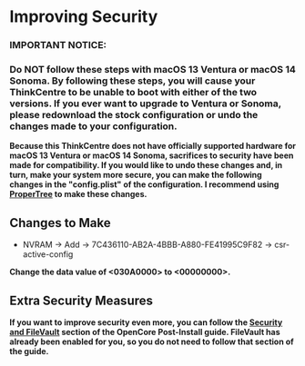 # **Improving Security**

### **IMPORTANT NOTICE:**
### **Do NOT follow these steps with macOS 13 Ventura or macOS 14 Sonoma. By following these steps, you will cause your ThinkCentre to be unable to boot with either of the two versions. If you ever want to upgrade to Ventura or Sonoma, please redownload the stock configuration or undo the changes made to your configuration.**

**Because this ThinkCentre does not have officially supported hardware for macOS 13 Ventura or macOS 14 Sonoma, sacrifices to security have been made for compatibility. If you would like to undo these changes and, in turn, make your system more secure, you can make the following changes in the "config.plist" of the configuration. I recommend using [ProperTree](https://github.com/corpnewt/ProperTree/) to make these changes.**

## Changes to Make

* NVRAM -> Add -> 7C436110-AB2A-4BBB-A880-FE41995C9F82 -> csr-active-config

**Change the data value of <030A0000> to <00000000>.**

## Extra Security Measures

**If you want to improve security even more, you can follow the [Security and FileVault](https://dortania.github.io/OpenCore-Post-Install/universal/security.html) section of the OpenCore Post-Install guide. FileVault has already been enabled for you, so you do not need to follow that section of the guide.**
